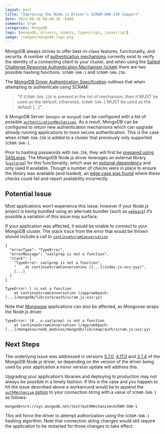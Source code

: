 ```yaml
---
layout: post
title: "Improving the Node.js Driver’s SCRAM-SHA-256 Support"
date: 2023-08-18 08:40:18 -0400
comments: true
categories: MongoDB
tags: [mongodb, drivers, nodejs, typescript, javascript]
image: /images/mongodb-logo.png
---
```


MongoDB always strives to offer best-in-class features, functionality, and security. A number of [authentication mechanisms](https://www.mongodb.com/docs/manual/core/authentication/#authentication-mechanisms) currently exist to verify the identity of a connecting client to your cluster, and when using the [Salted Challenge Response Authentication Mechanism (`SCRAM`)](https://www.mongodb.com/docs/manual/core/security-scram/) there are two possible hashing functions: `SCRAM-SHA-1` and `SCRAM-SHA-256`.

The [MongoDB Driver Authentication Specification](https://github.com/mongodb/specifications/blob/master/source/auth/auth.rst#defaults) outlines that when attempting to authenticate using SCRAM:
> "If `SCRAM-SHA-256` is present in the list of mechanism, then it MUST be used as the default; otherwise, `SCRAM-SHA-1` MUST be used as the default [...]".

A MongoDB Server (`mongos` or `mongod`) can be configured with a list of possible [`authenticationMechanisms`](https://www.mongodb.com/docs/manual/reference/parameters/#mongodb-parameter-param.authenticationMechanisms). As a result, MongoDB can be configured to return new authentication mechanisms which can upgrade already running applications to more secure authentication. This is the case when `SCRAM-SHA-256` is added to a cluster that previously only supported `SCRAM-SHA-1`.

Prior to hashing passwords with `SHA-256`, they will first be [prepared using SASLprep](https://datatracker.ietf.org/doc/html/rfc5802). The MongoDB Node.js driver leverages an external library ([`saslprep`](https://github.com/reklatsmasters/saslprep)) for this functionality, which was an [optional dependency](https://docs.npmjs.com/cli/v9/configuring-npm/package-json#optionaldependencies) and only used if available. Though a number of checks were in place to ensure the library was available (and loaded), an [edge case was found](https://jira.mongodb.org/browse/NODE-5289) where these checks could fail and report availability incorrectly.

## Potential Issue

Most applications won’t experience this issue, however if your Node.js project is being bundled using an alternate bundler (such as [`webpack`](https://webpack.js.org/)) it’s possible a variation of this issue may surface.

If your application was affected, it would be unable to connect to your MongoDB cluster. The stack trace from the error that would be thrown should include a call to [`continueScramConversation`](https://github.com/mongodb/node-mongodb-native/blob/51a573fe99506b81c)

```
{
  "errorType": "TypeError",
  "errorMessage": "saslprep is not a function",
  "stack": [
    "TypeError: saslprep is not a function",
    "    at continueScramConversation ([...]/index.js:xxx:yyy)",
    [...]
  ]
}
```
```
TypeError: l is not a function
    at continueScramConversation (/app/webpack:[...]/mongodb/lib/core/auth/scram.js:xxx:yy)
```

Note that [Mongoose](https://mongoosejs.com/) applications can also be affected, as Mongoose wraps the Node.js driver:

```
TypeError: (0 , o.saslprep) is not a function
    at continueScramConversation (/app/webpack:[...]/mongoose/node_modules/mongodb/lib/cmap/auth/scram.js:xxx:yy)
```

## Next Steps

The underlying issue was addressed in versions [5.7.0](https://github.com/mongodb/node-mongodb-native/releases/tag/v5.7.0), [4.17.0](https://github.com/mongodb/node-mongodb-native/releases/tag/v4.17.0) and [3.7.4](https://github.com/mongodb/node-mongodb-native/releases/tag/v3.7.4) of the MongoDB Node.js driver, so depending on the version of the driver being used by your application a minor version update will address this.

Upgrading your application’s libraries and deploying to production may not always be possible in a timely fashion. If this is the case and you happen to hit the issue described above a workaround would be to append the [`authMechanism` option](https://www.mongodb.com/docs/manual/reference/connection-string/#mongodb-urioption-urioption.authMechanism) to your connection string with a value of `SCRAM-SHA-1` as follows:

```
mongodb+srv://xyz.mongodb.net/test?authMechanism=SCRAM-SHA-1
```

This will force the driver to attempt authorization using the `SCRAM-SHA-1` hashing algorithm. Note that connection string changes would still require the application to be restarted for those changes to take effect.